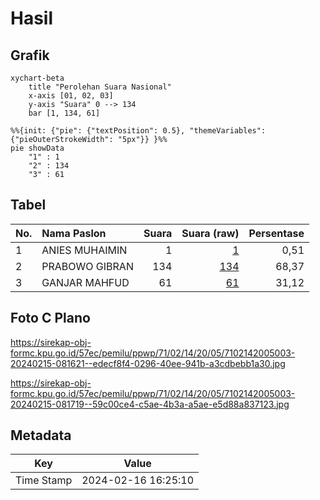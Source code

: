 # Hasil

## Grafik

```mermaid
xychart-beta
    title "Perolehan Suara Nasional"
    x-axis [01, 02, 03]
    y-axis "Suara" 0 --> 134
    bar [1, 134, 61]
```

```mermaid
%%{init: {"pie": {"textPosition": 0.5}, "themeVariables": {"pieOuterStrokeWidth": "5px"}} }%%
pie showData
    "1" : 1
    "2" : 134
    "3" : 61
```

## Tabel

| No. | Nama Paslon    | Suara | Suara (raw) | Persentase |
|:--- |:-------------- | -----:| -----------:| ----------:|
| 1   | ANIES MUHAIMIN | 1     | [1][p-1]    | 0,51       |
| 2   | PRABOWO GIBRAN | 134   | [134][p-2]  | 68,37      |
| 3   | GANJAR MAHFUD  | 61    | [61][p-3]   | 31,12      |


[p-1]: https://github.com/gigit-pemilu/pemilu-2024/blob/main/pilpres/hitung-suara/sub/71-sulawesi-utara/sub/02-minahasa/sub/14-tombulu/sub/2005-suluan/sub/003-tps/sub/paslon-1.txt
[p-2]: https://github.com/gigit-pemilu/pemilu-2024/blob/main/pilpres/hitung-suara/sub/71-sulawesi-utara/sub/02-minahasa/sub/14-tombulu/sub/2005-suluan/sub/003-tps/sub/paslon-2.txt
[p-3]: https://github.com/gigit-pemilu/pemilu-2024/blob/main/pilpres/hitung-suara/sub/71-sulawesi-utara/sub/02-minahasa/sub/14-tombulu/sub/2005-suluan/sub/003-tps/sub/paslon-3.txt

## Foto C Plano

https://sirekap-obj-formc.kpu.go.id/57ec/pemilu/ppwp/71/02/14/20/05/7102142005003-20240215-081621--edecf8f4-0296-40ee-941b-a3cdbebb1a30.jpg

https://sirekap-obj-formc.kpu.go.id/57ec/pemilu/ppwp/71/02/14/20/05/7102142005003-20240215-081719--59c00ce4-c5ae-4b3a-a5ae-e5d88a837123.jpg


## Metadata

| Key        | Value               |
| ---------- | ------------------- |
| Time Stamp | 2024-02-16 16:25:10 |



